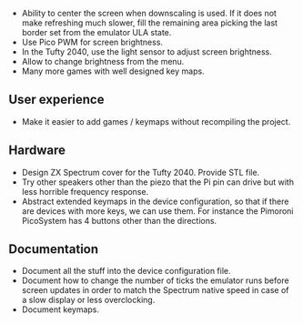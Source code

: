 * Ability to center the screen when downscaling is used. If it does not make refreshing much slower, fill the remaining area picking the last border set from the emulator ULA state.
* Use Pico PWM for screen brightness.
* In the Tufty 2040, use the light sensor to adjust screen brightness.
* Allow to change brightness from the menu.
* Many more games with well designed key maps.

## User experience

* Make it easier to add games / keymaps without recompiling the project.

## Hardware

* Design ZX Spectrum cover for the Tufty 2040. Provide STL file.
* Try other speakers other than the piezo that the Pi pin can drive but with less horrible frequency response.
* Abstract extended keymaps in the device configuration, so that if there are devices with more keys, we can use them. For instance the Pimoroni PicoSystem has 4 buttons other than the directions.

## Documentation

* Document all the stuff into the device configuration file.
* Document how to change the number of ticks the emulator runs before screen updates in order to match the Spectrum native speed in case of a slow display or less overclocking.
* Document keymaps.
